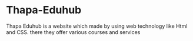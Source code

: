 # Thapa-Eduhub
Thapa Eduhub is a website which made by using web technology like Html and CSS. there they offer various courses and services   
